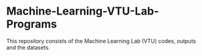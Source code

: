 # Machine-Learning-VTU-Lab-Programs
This repository consists of the Machine Learning Lab (VTU) codes, outputs and the datasets.
